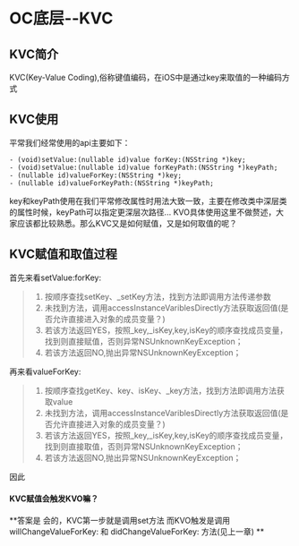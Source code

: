 # OC底层--KVC
## KVC简介

KVC(Key-Value Coding),俗称键值编码，在iOS中是通过key来取值的一种编码方式


## KVC使用

平常我们经常使用的api主要如下：
```
- (void)setValue:(nullable id)value forKey:(NSString *)key;
- (void)setValue:(nullable id)value forKeyPath:(NSString *)keyPath;
- (nullable id)valueForKey:(NSString *)key;
- (nullable id)valueForKeyPath:(NSString *)keyPath;
```

key和keyPath使用在我们平常修改属性时用法大致一致，主要在修改类中深层类的属性时候，keyPath可以指定更深层次路径...
KVO具体使用这里不做赘述，大家应该都比较熟悉。那么KVC又是如何赋值，又是如何取值的呢？

## KVC赋值和取值过程

首先来看setValue:forKey:
> 1. 按顺序查找setKey、_setKey方法，找到方法即调用方法传递参数
> 2. 未找到方法，调用accessInstanceVariblesDirectly方法获取返回值(是否允许直接进入对象的成员变量？)
> 3. 若该方法返回YES，按照_key,_isKey,key,isKey的顺序查找成员变量，找到则直接赋值，否则异常NSUnknownKeyException；
> 4. 若该方法返回NO,抛出异常NSUnknownKeyException；


再来看valueForKey:
> 1. 按顺序查找getKey、key、isKey、_key方法，找到方法即调用方法获取value
> 2. 未找到方法，调用accessInstanceVariblesDirectly方法获取返回值(是否允许直接进入对象的成员变量？)
> 3. 若该方法返回YES，按照_key,_isKey,key,isKey的顺序查找成员变量，找到则直接取值，否则异常NSUnknownKeyException；
> 4. 若该方法返回NO,抛出异常NSUnknownKeyException；

因此
#### KVC赋值会触发KVO嘛？
**答案是 会的，KVC第一步就是调用set方法 而KVO触发是调用willChangeValueForKey: 和 didChangeValueForKey: 方法(见上一章) **